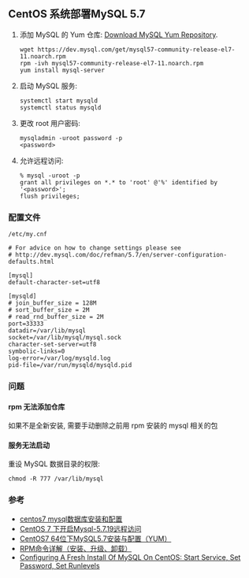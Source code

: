 ## CentOS 系统部署MySQL 5.7

1. 添加 MySQL 的 Yum 仓库: [Download MySQL Yum Repository][mysql-yum-repo].
   ```
   wget https://dev.mysql.com/get/mysql57-community-release-el7-11.noarch.rpm
   rpm -ivh mysql57-community-release-el7-11.noarch.rpm
   yum install mysql-server
   ```
1. 启动 MySQL 服务:
   ```
   systemctl start mysqld
   systemctl status mysqld
   ```
1. 更改 root 用户密码:
   ```
   mysqladmin -uroot password -p
   <password>
   ```
1. 允许远程访问:
   ```
   % mysql -uroot -p
   grant all privileges on *.* to 'root' @'%' identified by '<password>';
   flush privileges;
   ```

### 配置文件

`/etc/my.cnf`

```
# For advice on how to change settings please see
# http://dev.mysql.com/doc/refman/5.7/en/server-configuration-defaults.html

[mysql]
default-character-set=utf8

[mysqld]
# join_buffer_size = 128M
# sort_buffer_size = 2M
# read_rnd_buffer_size = 2M
port=33333
datadir=/var/lib/mysql
socket=/var/lib/mysql/mysql.sock
character-set-server=utf8
symbolic-links=0
log-error=/var/log/mysqld.log
pid-file=/var/run/mysqld/mysqld.pid
```


### 问题

#### rpm 无法添加仓库

如果不是全新安装, 需要手动删除之前用 rpm 安装的 mysql 相关的包

#### 服务无法启动

重设 MySQL 数据目录的权限:

```
chmod -R 777 /var/lib/mysql
```

### 参考

- [centos7 mysql数据库安装和配置][cnblogs-4680083]
- [CentOS 7 下开启Mysql-5.7.19远程访问][csdn-76381632]
- [CentOS7 64位下MySQL5.7安装与配置（YUM）][linuxidc-135288]
- [RPM命令详解（安装、升级、卸载）][csdn-rpm]
- [Configuring A Fresh Install Of MySQL On CentOS: Start Service, Set Password, Set Runlevels][linuxacademy-config-fresh-install-mysql]

[linuxidc-135288]: http://www.linuxidc.com/Linux/2016-09/135288.htm
[cnblogs-4680083]: https://www.cnblogs.com/starof/p/4680083.html
[csdn-rpm]: http://blog.csdn.net/samxx8/article/details/46739005
[mysql-yum-repo]: https://dev.mysql.com/downloads/repo/yum
[csdn-76381632]: http://blog.csdn.net/u010758410/article/details/76381632
[linuxacademy-config-fresh-install-mysql]: https://linuxacademy.com/blog/linux/configuring-a-fresh-install-of-mysql-on-centos-start-service-set-password-set-runlevels
